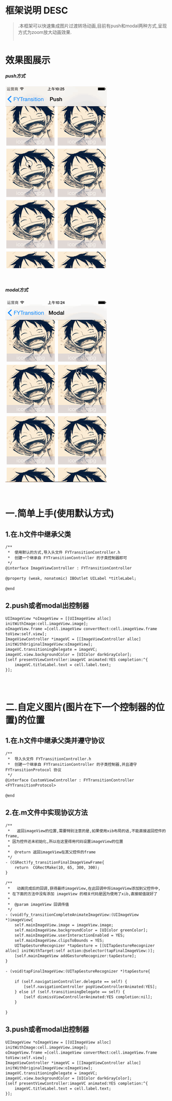 <br /> <br />

框架说明 DESC
===============
>.本框架可以快速集成图片过渡转场动画,目前有push和modal两种方式,呈现方式为zoom放大动画效果.<br /><br />

效果图展示
===============


##### push方式
![image](./FYTransitionExample/gif/push.gif)<br /><br /><br />

##### modal方式
![image](./FYTransitionExample/gif/modal.gif)<br /><br /><br />


一.简单上手(使用默认方式)
===============

1.在.h文件中继承父类
--------------------------
    /**
     *  使用默认的方式,导入头文件 FYTransitionController.h
     *  创建一个继承自 FYTransitionController 的子类控制器即可
     */
    @interface ImageViewController : FYTransitionController 

    @property (weak, nonatomic) IBOutlet UILabel *titleLabel;

    @end

2.push或者modal出控制器
--------------------------

    UIImageView *oImageView = [[UIImageView alloc] initWithImage:cell.imageView.image];
    oImageView.frame =[cell.imageView convertRect:cell.imageView.frame toView:self.view];
    ImageViewController *imageVC = [[ImageViewController alloc] initWithOriginalImageView:oImageView];
    imageVC.transitioningDelegate = imageVC;
    imageVC.view.backgroundColor = [UIColor darkGrayColor];
    [self presentViewController:imageVC animated:YES completion:^{
        imageVC.titleLabel.text = cell.label.text;
    }];

<br /> <br />

二.自定义图片(图片在下一个控制器的位置)的位置
===================================

1.在.h文件中继承父类并遵守协议
--------------------------
    /**
     *  导入头文件 FYTransitionController.h
     *  创建一个继承自 FYTransitionController 的子类控制器,并且遵守 FYTransitionProtocol 协议
     */
    @interface CustomViewController : FYTransitionController <FYTransitionProtocol>

    @end

2.在.m文件中实现协议方法
--------------------------
    /**
     *   返回imageView的位置,需要特别注意的是,如果使用xib布局的话,不能直接返回控件的frame,
     * 因为控件还未初始化,所以在这里得用代码设置imageView的位置
     *
     *  @return 返回imageView在其父控件的frame
     */
    - (CGRect)fy_transitionFinalImageViewFrame{
        return  CGRectMake(10, 65, 300, 300);
    }

    /**
     *   动画完成后的回调,获得最终imageView,在此回调中将imageView添加到父控件中,
     * 在下面的方法中没有添加 imageView 的相关代码是因为使用了xib,直接赋值就好了
     *
     *  @param imageView 回调传值
     */
    - (void)fy_transitionCompleteAnimateImageView:(UIImageView *)imageView{
        self.mainImageView.image = imageView.image;
        self.mainImageView.backgroundColor = [UIColor greenColor];
        self.mainImageView.userInteractionEnabled = YES;
        self.mainImageView.clipsToBounds = YES;
        UITapGestureRecognizer *tapGesture = [[UITapGestureRecognizer alloc] initWithTarget:self action:@selector(tapFinalImageView:)];
        [self.mainImageView addGestureRecognizer:tapGesture];
    }

    - (void)tapFinalImageView:(UITapGestureRecognizer *)tapGesture{

        if (self.navigationController.delegate == self) {
            [self.navigationController popViewControllerAnimated:YES];
        } else if (self.transitioningDelegate == self) {
            [self dismissViewControllerAnimated:YES completion:nil];
        }

    }

3.push或者modal出控制器
--------------------------

    UIImageView *oImageView = [[UIImageView alloc] initWithImage:cell.imageView.image];
    oImageView.frame =[cell.imageView convertRect:cell.imageView.frame toView:self.view];
    ImageViewController *imageVC = [[ImageViewController alloc] initWithOriginalImageView:oImageView];
    imageVC.transitioningDelegate = imageVC;
    imageVC.view.backgroundColor = [UIColor darkGrayColor];
    [self presentViewController:imageVC animated:YES completion:^{
        imageVC.titleLabel.text = cell.label.text;
    }];


<br /><br />